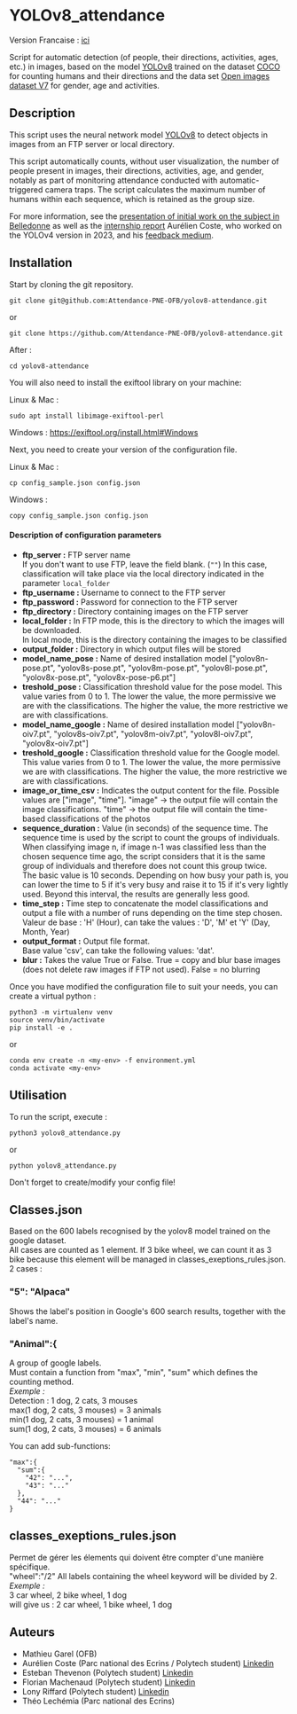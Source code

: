 # YOLOv8_attendance

Version Francaise : [ici](https://github.com/Attendance-PNE-OFB/yolov8-attendance/blob/main/README-FR.md)

Script for automatic detection (of people, their directions, activities, ages, etc.) in images, based on the model [YOLOv8](https://docs.ultralytics.com/fr/models/yolov8/)  trained on the dataset [COCO](https://cocodataset.org/#home) for counting humans and their directions and the data set [Open images dataset V7](https://storage.googleapis.com/openimages/web/index.html) for gender, age and activities.

## Description

This script uses the neural network model [YOLOv8](https://docs.ultralytics.com/fr/models/yolov8/) to detect objects in images from an FTP server or local directory.

This script automatically counts, without user visualization, the number of people present in images, their directions, activities, age, and gender, notably as part of monitoring attendance conducted with automatic-triggered camera traps. The script calculates the maximum number of humans within each sequence, which is retained as the group size.

For more information, see the [presentation of initial work on the subject in Belledonne](https://hal.science/hal-04315119v1) as well as the [internship report](https://data.ecrins-parcnational.fr/documents/stages/2023-09-rapport-stage-Aurelien-Coste-photos-IA-frequentation.pdf) Aurélien Coste, who worked on the YOLOv4 version in 2023, and his [feedback medium](https://data.ecrins-parcnational.fr/documents/stages/2023-09-restitution-stage-Aurelien-Coste-photos-IA-frequentation.pdf).

## Installation

Start by cloning the git repository.

```
git clone git@github.com:Attendance-PNE-OFB/yolov8-attendance.git
```
or
```
git clone https://github.com/Attendance-PNE-OFB/yolov8-attendance.git
```
After : 
```
cd yolov8-attendance
```

You will also need to install the exiftool library on your machine: 

Linux & Mac :
```
sudo apt install libimage-exiftool-perl
```
Windows :
https://exiftool.org/install.html#Windows

Next, you need to create your version of the configuration file.

Linux & Mac :
```
cp config_sample.json config.json
```
Windows :
```
copy config_sample.json config.json
```

#### Description of configuration parameters

- **ftp_server :** FTP server name  
  If you don't want to use FTP, leave the field blank. (`""`) 
  In this case, classification will take place via the local directory indicated in the parameter `local_folder`  
- **ftp_username :** Username to connect to the FTP server  
- **ftp_password :** Password for connection to the FTP server    
- **ftp_directory :** Directory containing images on the FTP server     
- **local_folder :** In FTP mode, this is the directory to which the images will be downloaded.   
  In local mode, this is the directory containing the images to be classified  
- **output_folder :** Directory in which output files will be stored  
- **model_name_pose :** Name of desired installation model ["yolov8n-pose.pt", "yolov8s-pose.pt", "yolov8m-pose.pt", "yolov8l-pose.pt", "yolov8x-pose.pt", "yolov8x-pose-p6.pt"]  
- **treshold_pose :** Classification threshold value for the pose model. This value varies from 0 to 1. The lower the value, the more permissive we are with the classifications. The higher the value, the more restrictive we are with classifications.  
- **model_name_google :** Name of desired installation model ["yolov8n-oiv7.pt", "yolov8s-oiv7.pt", "yolov8m-oiv7.pt", "yolov8l-oiv7.pt", "yolov8x-oiv7.pt"]
- **treshold_google :** Classification threshold value for the Google model. This value varies from 0 to 1. The lower the value, the more permissive we are with classifications. The higher the value, the more restrictive we are with classifications.  
- **image_or_time_csv :** Indicates the output content for the file. Possible values are ["image", "time"]. "image" -> the output file will contain the image classifications. "time" -> the output file will contain the time-based classifications of the photos    
- **sequence_duration :** Value (in seconds) of the sequence time. The sequence time is used by the script to count the groups of individuals. When classifying image n, if image n-1 was classified less than the chosen sequence time ago, the script considers that it is the same group of individuals and therefore does not count this group twice.    
  The basic value is 10 seconds. Depending on how busy your path is, you can lower the time to 5 if it's very busy and raise it to 15 if it's very lightly used. Beyond this interval, the results are generally less good.    
- **time_step :** Time step to concatenate the model classifications and output a file with a number of runs depending on the time step chosen.  
  Valeur de base : 'H' (Hour), can take the values : 'D', 'M' et 'Y'  (Day, Month, Year)  
- **output_format :** Output file format.    
  Base value 'csv', can take the following values: 'dat'.  
- **blur :** Takes the value True or False. True = copy and blur base images (does not delete raw images if FTP not used). False = no blurring  

Once you have modified the configuration file to suit your needs, you can create a virtual python :  

```
python3 -m virtualenv venv
source venv/bin/activate
pip install -e .
```
or  
```
conda env create -n <my-env> -f environment.yml
conda activate <my-env>
```

## Utilisation

To run the script, execute :

```
python3 yolov8_attendance.py
```
or
```
python yolov8_attendance.py
```

Don't forget to create/modify your config file!

## Classes.json
Based on the 600 labels recognised by the yolov8 model trained on the google dataset.    
All cases are counted as 1 element. If 3 bike wheel, we can count it as 3 bike because this element will be managed in classes_exeptions_rules.json.    
2 cases :  
### "5": "Alpaca" 
Shows the label's position in Google's 600 search results, together with the label's name.   
### "Animal":{ 
A group of google labels.    
Must contain a function from "max", "min", "sum" which defines the counting method.    
_Exemple :_  
Detection : 1 dog, 2 cats, 3 mouses  
max(1 dog, 2 cats, 3 mouses) = 3 animals  
min(1 dog, 2 cats, 3 mouses) = 1 animal  
sum(1 dog, 2 cats, 3 mouses) = 6 animals  

You can add sub-functions: 
```
"max":{
  "sum":{
    "42": "...",
    "43": "..."
  },
  "44": "..."
}
```

## classes_exeptions_rules.json
Permet de gérer les élements qui doivent être compter d'une manière spécifique.  
"wheel":"/2" All labels containing the wheel keyword will be divided by 2.  
_Exemple :_  
3 car wheel, 2 bike wheel, 1 dog  
will give us : 2 car wheel, 1 bike wheel, 1 dog  

## Auteurs

* Mathieu Garel (OFB)
* Aurélien Coste (Parc national des Ecrins /  Polytech student) [Linkedin](https://www.linkedin.com/in/aur%C3%A9lien-coste-a30155254/)
* Esteban Thevenon (Polytech student) [Linkedin](https://www.linkedin.com/in/esteban-thevenon-97958a1b7/)
* Florian Machenaud (Polytech student) [Linkedin](https://www.linkedin.com/in/florian-machenaud/)
* Lony Riffard (Polytech student) [Linkedin](https://www.linkedin.com/in/lony-riffard-99715b201/)
* Théo Lechémia (Parc national des Ecrins)

